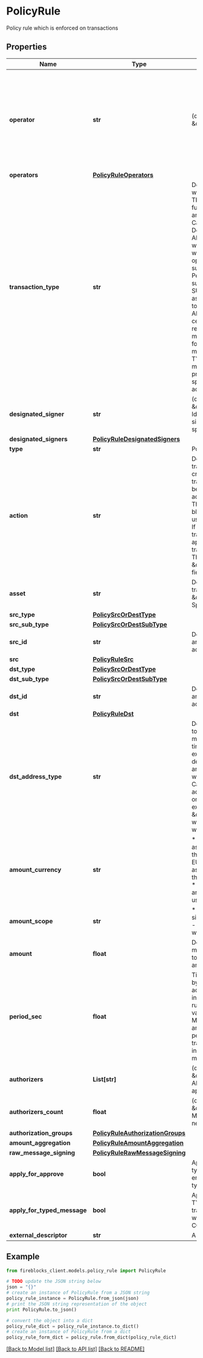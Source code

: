 # PolicyRule

Policy rule which is enforced on transactions

## Properties
Name | Type | Description | Notes
------------ | ------------- | ------------- | -------------
**operator** | **str** | (deprecated - replaced by \&quot;operators\&quot;)  | Defines users who can initiate the type of transaction to which the rule applies. options are * \&quot;*\&quot; - All users are allowed * Specific User id | [optional] 
**operators** | [**PolicyRuleOperators**](PolicyRuleOperators.md) |  | [optional] 
**transaction_type** | **str** | Defines the type of transaction to which the rule applies.   * TRANSFER - Default. Transfers funds from one account to another   * CONTRACT_CALL - Calls a smart contract, mainly for DeFi operations.   * APPROVE - Allows a smart contract to withdraw from a designated wallet.   * MINT - Perform a mint operation (increase supply) on a supported token   * BURN - Perform a burn operation (reduce supply) on a supported token   * SUPPLY - Use for DeFi to lend assets   * REDEEM - Use for DeFi to get lending back   * STAKE - Allows you to allocate and lock certain assets for earning staking rewards.   * RAW - An off-chain message with no predefined format, use it to sign any message with your private key.   * TYPED_MESSAGE - An off-chain message type that follows a predefined format, used to sign specific messages that are not actual transactions.  | [optional] 
**designated_signer** | **str** | (deprecated - replaced by \&quot;designatedSigners\&quot;) Id representing the user who signs transactions that match a specific rule | [optional] 
**designated_signers** | [**PolicyRuleDesignatedSigners**](PolicyRuleDesignatedSigners.md) |  | [optional] 
**type** | **str** | Policy rule type | 
**action** | **str** | Defines what occurs when a transaction meets the rule&#39;s criteria * ALLOW - The transaction goes through and can be signed without requiring additional approvals * BLOCK - The transaction is automatically blocked * 2-TIER - Only these users or user groups can approve             If any of them reject the transaction before the required approval threshold is met, the transaction doesn&#39;t go through            The list of entities are set is \&quot;authorizationGroups\&quot; field  | 
**asset** | **str** | Defines the type of asset being transacted, options are * \&quot;*\&quot; - All assets * Specific asset  | 
**src_type** | [**PolicySrcOrDestType**](PolicySrcOrDestType.md) |  | [optional] 
**src_sub_type** | [**PolicySrcOrDestSubType**](PolicySrcOrDestSubType.md) |  | [optional] 
**src_id** | **str** | Defines the account id, options are * \&quot;*\&quot; - All accounts * Specific account id  | [optional] 
**src** | [**PolicyRuleSrc**](PolicyRuleSrc.md) |  | [optional] 
**dst_type** | [**PolicySrcOrDestType**](PolicySrcOrDestType.md) |  | [optional] 
**dst_sub_type** | [**PolicySrcOrDestSubType**](PolicySrcOrDestSubType.md) |  | [optional] 
**dst_id** | **str** | Defines the account id, options are * \&quot;*\&quot; - All accounts * Specific account id  | [optional] 
**dst** | [**PolicyRuleDst**](PolicyRuleDst.md) |  | [optional] 
**dst_address_type** | **str** | Defines whether the destination to which you are sending funds must be whitelisted, to allow one-time transfers to non-whitelisted external addresses, or both. By default, you can only transfer to an external address after it’s whitelisted.   * WHITELISTED - Can only be sent to whitelisted addresses.   * ONE_TIME - Can only be sent to non-whitelisted external addresses.   * \&quot;*\&quot; - can be sent to whitelisted addresses or non-whitelisted external  | [optional] 
**amount_currency** | **str** | * USD - Limits the amount of any asset users can transfer based on the USD equivalent of the asset. * EUR - Limits the amount of any asset users can transfer based on the EURO equivalent of the asset. * NATIVE - Limits the amount of an asset a user can transfer when using a specific asset.  | 
**amount_scope** | **str** | * SINGLE_TX - limit applies to a single transaction * TIMEFRAME - limit applies to all transactions within the defined time period  | 
**amount** | **float** | Defines the value a transaction must exceed for the rule to apply to it (according to the amountCurrency field) | 
**period_sec** | **float** | Time period in seconds applied by the amountScope field to accumulate transferred amounts in transactions that match the rule, until the total exceeds the value you specify under Minimum. When the specified amount is reached within that period, whether by one or many transactions, further transactions in that period either fail or require more approvals.  | 
**authorizers** | **List[str]** | (deprecated - replaced by \&quot;authorizationGroups\&quot;) Allowed entities which can approves a transaction | [optional] 
**authorizers_count** | **float** | (deprecated - replaced by \&quot;authorizationGroups\&quot;) Min amount of entities which are needed to approve a transaction | [optional] 
**authorization_groups** | [**PolicyRuleAuthorizationGroups**](PolicyRuleAuthorizationGroups.md) |  | [optional] 
**amount_aggregation** | [**PolicyRuleAmountAggregation**](PolicyRuleAmountAggregation.md) |  | [optional] 
**raw_message_signing** | [**PolicyRuleRawMessageSigning**](PolicyRuleRawMessageSigning.md) |  | [optional] 
**apply_for_approve** | **bool** | Applying this rule over APPROVE type transactions (can only be enabled when rule&#39;s transaction type is TRANSFER) | [optional] 
**apply_for_typed_message** | **bool** | Applying this rule over TYPED_MESSAGE type transactions (can only be enabled when rule&#39;s transaction type is CONTRACT_CALL) | [optional] 
**external_descriptor** | **str** | A unique id identifying the rule | 

## Example

```python
from fireblocks_client.models.policy_rule import PolicyRule

# TODO update the JSON string below
json = "{}"
# create an instance of PolicyRule from a JSON string
policy_rule_instance = PolicyRule.from_json(json)
# print the JSON string representation of the object
print PolicyRule.to_json()

# convert the object into a dict
policy_rule_dict = policy_rule_instance.to_dict()
# create an instance of PolicyRule from a dict
policy_rule_form_dict = policy_rule.from_dict(policy_rule_dict)
```
[[Back to Model list]](../README.md#documentation-for-models) [[Back to API list]](../README.md#documentation-for-api-endpoints) [[Back to README]](../README.md)


